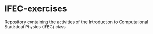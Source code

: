 # IFEC-exercises
Repository containing the activities of the Introduction to Computational Statistical Physics (IFEC) class
